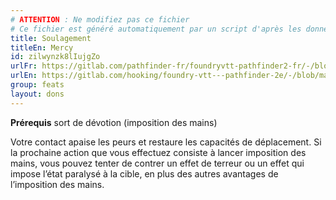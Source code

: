 ```yaml
---
# ATTENTION : Ne modifiez pas ce fichier
# Ce fichier est généré automatiquement par un script d'après les données du module Foundry VTT officiel et de sa traduction
title: Soulagement
titleEn: Mercy
id: zilwynzk8lIujgZo
urlFr: https://gitlab.com/pathfinder-fr/foundryvtt-pathfinder2-fr/-/blob/master/data/feats/zilwynzk8lIujgZo.htm
urlEn: https://gitlab.com/hooking/foundry-vtt---pathfinder-2e/-/blob/master/packs/data/feats.db/mercy.json
group: feats
layout: dons
---
```

**Prérequis** sort de dévotion (imposition des mains)

Votre contact apaise les peurs et restaure les capacités de déplacement. Si la prochaine action que vous effectuez consiste à lancer imposition des mains, vous pouvez tenter de contrer un effet de terreur ou un effet qui impose l’état paralysé à la cible, en plus des autres avantages de l’imposition des mains.


